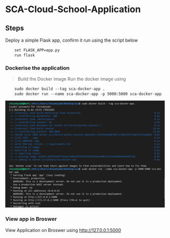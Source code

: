 # SCA-Cloud-School-Application


## Steps
Deploy a  simple Flask app, confirm it run using the script below
``` 
    set FLASK_APP=app.py
    run flask
```

### Dockerise the application
> Build the Docker image
> Run the docker image using
```
    sudo docker build --tag sca-docker-app .
    sudo docker run --name sca-docker-app -p 5000:5000 sca-docker-app
```

![Build and run App](sca.PNG)

### View app in Broswer
View Application on Broswer using http://127.0.0.1:5000
